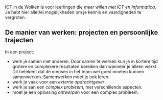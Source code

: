 ICT in de Wolken is voor leerlingen die _meer willen met ICT en Informatica_. Je hebt hier allerlei mogelijkheden om je kennis en vaardigheden te vergroten.

## De manier van werken: projecten en persoonlijke trajecten

In een project:

* werk je samen met anderen. Door samen te werken kun je in kortere tijd grotere en complexere resultaten bereiken dan wanneer je alleen werkt. Dit betekent dat de mensen in het team wel goed moeten kunnen samenwerken. Samenwerken moet je ook leren.
* werk je vaak voor een _externe opdrachtgever_.
* werk je aan een _complex probleem_, met verschillende aspecten.
* moet je een oplossing _ontwerpen_ voor een complex probleem.